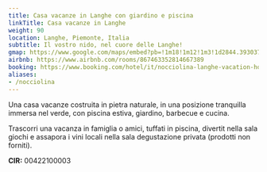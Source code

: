 ```yaml
---
title: Casa vacanze in Langhe con giardino e piscina
linkTitle: Casa vacanze in Langhe
weight: 90
location: Langhe, Piemonte, Italia
subtitle: Il vostro nido, nel cuore delle Langhe!
gmap: https://www.google.com/maps/embed?pb=!1m18!1m12!1m3!1d2844.393037344389!2d8.00671527731272!3d44.52758437107419!2m3!1f0!2f0!3f0!3m2!1i1024!2i768!4f13.1!3m3!1m2!1s0x12d2bb16f1270f69%3A0x67a12328ec525052!2sCasaway%20-%20Casa%20Vacanze%20Langhe%20-%20Nocciolina!5e0!3m2!1sen!2sus!4v1690838391049!5m2!1sen!2sus
airbnb: https://www.airbnb.com/rooms/867463352814667389
booking: https://www.booking.com/hotel/it/nocciolina-langhe-vacation-house-provincia-di-cuneo.html
aliases:
- /nocciolina
---
```

Una casa vacanze costruita in pietra naturale, in una posizione
tranquilla immersa nel verde, con piscina estiva, giardino, barbecue e cucina.

Trascorri una vacanza in famiglia o amici, tuffati in piscina, divertit nella
sala giochi e assapora i vini locali nella sala degustazione privata (prodotti
non forniti).

**CIR:** 00422100003
